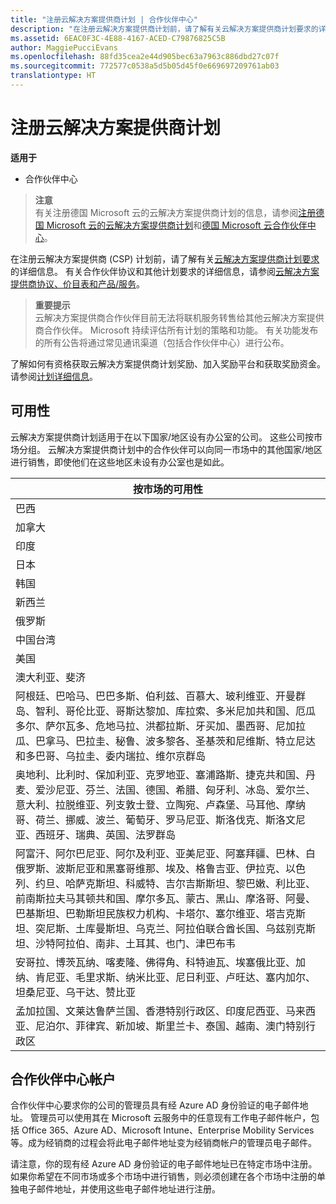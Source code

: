 ```yaml
---
title: "注册云解决方案提供商计划 | 合作伙伴中心"
description: "在注册云解决方案提供商计划前，请了解有关云解决方案提供商计划要求的详细信息。"
ms.assetid: 6EAC0F3C-4E88-4167-ACED-C79876825C5B
author: MaggiePucciEvans
ms.openlocfilehash: 88fd35cea2e44d905bec63a7963c886dbd27c07f
ms.sourcegitcommit: 772577c0538a5d5b05d45f0e669697209761ab03
translationtype: HT
---
```

# <a name="enroll-in-the-cloud-solution-provider-program"></a>注册云解决方案提供商计划

**适用于**

-  合作伙伴中心

>**注意**<br>
有关注册德国 Microsoft 云的云解决方案提供商计划的信息，请参阅[注册德国 Microsoft 云的云解决方案提供商计划](enroll-in-csp-for-microsoft-cloud-germany.md)和[德国 Microsoft 云合作伙伴中心](partner-center-for-microsoft-cloud-germany.md)。

在注册云解决方案提供商 (CSP) 计划前，请了解有关[云解决方案提供商计划要求]( http://go.microsoft.com/fwlink/p/?LinkId=617116)的详细信息。 有关合作伙伴协议和其他计划要求的详细信息，请参阅[云解决方案提供商协议、价目表和产品/服务](csp-documents-and-learning-resources.md)。 

>**重要提示**<br>
云解决方案提供商合作伙伴目前无法将联机服务转售给其他云解决方案提供商合作伙伴。 Microsoft 持续评估所有计划的策略和功能。 有关功能发布的所有公告将通过常见通讯渠道（包括合作伙伴中心）进行公布。  

了解如何有资格获取云解决方案提供商计划奖励、加入奖励平台和获取奖励资金。 请参阅[计划详细信息](https://go.microsoft.com/fwlink/?linkid=831533)。

## <a href="" id="markets"></a>可用性


云解决方案提供商计划适用于在以下国家/地区设有办公室的公司。 这些公司按市场分组。 云解决方案提供商计划中的合作伙伴可以向同一市场中的其他国家/地区进行销售，即使他们在这些地区未设有办公室也是如此。

| 按市场的可用性                                                                                                                                                                                                                                                                                                                                                                                                                 |
|----------------------------------------------------------------------------------------------------------------------------------------------------------------------------------------------------------------------------------------------------------------------------------------------------------------------------------------------------------------------------------------------------------------------------------------|
| 巴西                                                                                                                                                                                                                                                                                                                                                                                                                                 |
| 加拿大                                                                                                                                                                                                                                                                                                                                                                                                                                 |
| 印度                                                                                                                                                                                                                                                                                                                                                                                                                                  |
| 日本                                                                                                                                                                                                                                                                                                                                                                                                                                  |
| 韩国                                                                                                                                                                                                                                                                                                                                                                                                                                  |
| 新西兰                                                                                                                                                                                                                                                                                                                                                                                                                            |
| 俄罗斯                                                                                                                                                                                                                                                                                                                                                                                                                                 |
| 中国台湾                                                                                                                                                                                                                                                                                                                                                                                                                                 |
| 美国                                                                                                                                                                                                                                                                                                                                                                                                                          |
| 澳大利亚、斐济                                                                                                                                                                                                                                                                                                                                                                                                                        |
| 阿根廷、巴哈马、巴巴多斯、伯利兹、百慕大、玻利维亚、开曼群岛、智利、哥伦比亚、哥斯达黎加、库拉索、多米尼加共和国、厄瓜多尔、萨尔瓦多、危地马拉、洪都拉斯、牙买加、墨西哥、尼加拉瓜、巴拿马、巴拉圭、秘鲁、波多黎各、圣基茨和尼维斯、特立尼达和多巴哥、乌拉圭、委内瑞拉、维尔京群岛                                                                                                           |
| 奥地利、比利时、保加利亚、克罗地亚、塞浦路斯、捷克共和国、丹麦、爱沙尼亚、芬兰、法国、德国、希腊、匈牙利、冰岛、爱尔兰、意大利、拉脱维亚、列支敦士登、立陶宛、卢森堡、马耳他、摩纳哥、荷兰、挪威、波兰、葡萄牙、罗马尼亚、斯洛伐克、斯洛文尼亚、西班牙、瑞典、英国、法罗群岛                                                                                          |
| 阿富汗、阿尔巴尼亚、阿尔及利亚、亚美尼亚、阿塞拜疆、巴林、白俄罗斯、波斯尼亚和黑塞哥维那、埃及、格鲁吉亚、伊拉克、以色列、约旦、哈萨克斯坦、科威特、吉尔吉斯斯坦、黎巴嫩、利比亚、前南斯拉夫马其顿共和国、摩尔多瓦、蒙古、黑山、摩洛哥、阿曼、巴基斯坦、巴勒斯坦民族权力机构、卡塔尔、塞尔维亚、塔吉克斯坦、突尼斯、土库曼斯坦、乌克兰、阿拉伯联合酋长国、乌兹别克斯坦、沙特阿拉伯、南非、土耳其、也门、津巴布韦 |
| 安哥拉、博茨瓦纳、喀麦隆、佛得角、科特迪瓦、埃塞俄比亚、加纳、肯尼亚、毛里求斯、纳米比亚、尼日利亚、卢旺达、塞内加尔、坦桑尼亚、乌干达、赞比亚                                                                                                                                                                                                                                                                                  |
| 孟加拉国、文莱达鲁萨兰国、香港特别行政区、印度尼西亚、马来西亚、尼泊尔、菲律宾、新加坡、斯里兰卡、泰国、越南、澳门特别行政区                                                                                                                                                                                                                                                                                              |

 

## <a name="partner-center-account"></a>合作伙伴中心帐户


合作伙伴中心要求你的公司的管理员具有经 Azure AD 身份验证的电子邮件地址。 管理员可以使用其在 Microsoft 云服务中的任意现有工作电子邮件帐户，包括 Office 365、Azure AD、Microsoft Intune、Enterprise Mobility Services 等。成为经销商的过程会将此电子邮件地址变为经销商帐户的管理员电子邮件。

请注意，你的现有经 Azure AD 身份验证的电子邮件地址已在特定市场中注册。 如果你希望在不同市场或多个市场中进行销售，则必须创建在各个市场中注册的单独电子邮件地址，并使用这些电子邮件地址进行注册。

 

 



